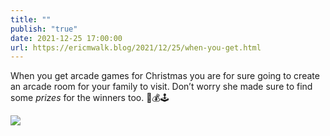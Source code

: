 ```yaml
---
title: ""
publish: "true"
date: 2021-12-25 17:00:00
url: https://ericmwalk.blog/2021/12/25/when-you-get.html
---
```


When you get arcade games for Christmas you are for sure going to create an arcade room for your family to visit. Don’t worry she made sure to find some *prizes* for the winners too. 🤭💰🕹️

![](https://ericmwalk.blog/uploads/2023/718b002ac7.jpg)